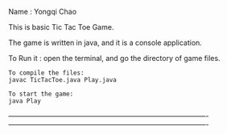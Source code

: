 Name : Yongqi Chao

This is basic Tic Tac Toe Game.

The game is written in java, and it is a console application.

To Run it :
	open the terminal, and go the directory of game files.
	
	To compile the files:
	javac TicTacToe.java Play.java   
	
	To start the game: 
	java Play

————————————————————————————-————————————————————————————-
